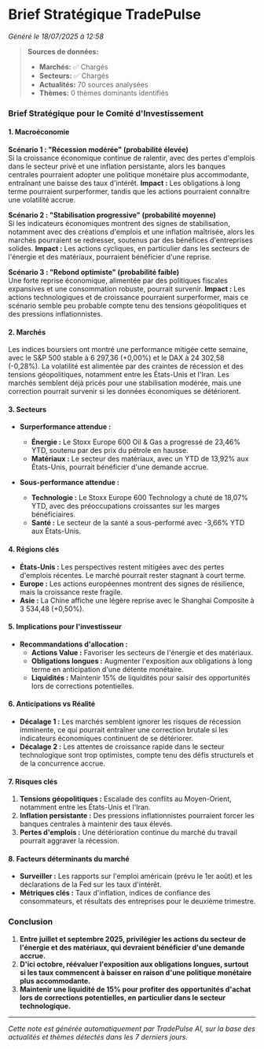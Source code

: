 # Brief Stratégique TradePulse

*Généré le 18/07/2025 à 12:58*

> **Sources de données:**
> - **Marchés:** ✅ Chargés
> - **Secteurs:** ✅ Chargés
> - **Actualités:** 70 sources analysées
> - **Thèmes:** 0 thèmes dominants identifiés

### Brief Stratégique pour le Comité d'Investissement

#### 1. **Macroéconomie**

**Scénario 1 : "Récession modérée" (probabilité élevée)**  
Si la croissance économique continue de ralentir, avec des pertes d'emplois dans le secteur privé et une inflation persistante, alors les banques centrales pourraient adopter une politique monétaire plus accommodante, entraînant une baisse des taux d'intérêt. **Impact :** Les obligations à long terme pourraient surperformer, tandis que les actions pourraient connaître une volatilité accrue.

**Scénario 2 : "Stabilisation progressive" (probabilité moyenne)**  
Si les indicateurs économiques montrent des signes de stabilisation, notamment avec des créations d'emplois et une inflation maîtrisée, alors les marchés pourraient se redresser, soutenus par des bénéfices d'entreprises solides. **Impact :** Les actions cycliques, en particulier dans les secteurs de l'énergie et des matériaux, pourraient bénéficier d'une reprise.

**Scénario 3 : "Rebond optimiste" (probabilité faible)**  
Une forte reprise économique, alimentée par des politiques fiscales expansives et une consommation robuste, pourrait survenir. **Impact :** Les actions technologiques et de croissance pourraient surperformer, mais ce scénario semble peu probable compte tenu des tensions géopolitiques et des pressions inflationnistes.

#### 2. **Marchés**

Les indices boursiers ont montré une performance mitigée cette semaine, avec le S&P 500 stable à 6 297,36 (+0,00%) et le DAX à 24 302,58 (-0,28%). La volatilité est alimentée par des craintes de récession et des tensions géopolitiques, notamment entre les États-Unis et l'Iran. Les marchés semblent déjà pricés pour une stabilisation modérée, mais une correction pourrait survenir si les données économiques se détériorent.

#### 3. **Secteurs**

- **Surperformance attendue :** 
  - **Énergie :** Le Stoxx Europe 600 Oil & Gas a progressé de 23,46% YTD, soutenu par des prix du pétrole en hausse.
  - **Matériaux :** Le secteur des matériaux, avec un YTD de 13,92% aux États-Unis, pourrait bénéficier d'une demande accrue.
  
- **Sous-performance attendue :**
  - **Technologie :** Le Stoxx Europe 600 Technology a chuté de 18,07% YTD, avec des préoccupations croissantes sur les marges bénéficiaires.
  - **Santé :** Le secteur de la santé a sous-performé avec -3,66% YTD aux États-Unis.

#### 4. **Régions clés**

- **États-Unis :** Les perspectives restent mitigées avec des pertes d'emplois récentes. Le marché pourrait rester stagnant à court terme.
- **Europe :** Les actions européennes montrent des signes de résilience, mais la croissance reste fragile.
- **Asie :** La Chine affiche une légère reprise avec le Shanghai Composite à 3 534,48 (+0,50%).

#### 5. **Implications pour l'investisseur**

- **Recommandations d'allocation :**
  - **Actions Value :** Favoriser les secteurs de l'énergie et des matériaux.
  - **Obligations longues :** Augmenter l'exposition aux obligations à long terme en anticipation d'une détente monétaire.
  - **Liquidités :** Maintenir 15% de liquidités pour saisir des opportunités lors de corrections potentielles.

#### 6. **Anticipations vs Réalité**

- **Décalage 1 :** Les marchés semblent ignorer les risques de récession imminente, ce qui pourrait entraîner une correction brutale si les indicateurs économiques continuent de se détériorer.
- **Décalage 2 :** Les attentes de croissance rapide dans le secteur technologique sont trop optimistes, compte tenu des défis structurels et de la concurrence accrue.

#### 7. **Risques clés**

1. **Tensions géopolitiques :** Escalade des conflits au Moyen-Orient, notamment entre les États-Unis et l'Iran.
2. **Inflation persistante :** Des pressions inflationnistes pourraient forcer les banques centrales à maintenir des taux élevés.
3. **Pertes d'emplois :** Une détérioration continue du marché du travail pourrait aggraver la récession.

#### 8. **Facteurs déterminants du marché**

- **Surveiller :** Les rapports sur l'emploi américain (prévu le 1er août) et les déclarations de la Fed sur les taux d'intérêt.
- **Métriques clés :** Taux d'inflation, indices de confiance des consommateurs, et résultats des entreprises pour le deuxième trimestre.

### Conclusion

1. **Entre juillet et septembre 2025, privilégier les actions du secteur de l'énergie et des matériaux, qui devraient bénéficier d'une demande accrue.**
2. **D'ici octobre, réévaluer l'exposition aux obligations longues, surtout si les taux commencent à baisser en raison d'une politique monétaire plus accommodante.**
3. **Maintenir une liquidité de 15% pour profiter des opportunités d'achat lors de corrections potentielles, en particulier dans le secteur technologique.**

---

*Cette note est générée automatiquement par TradePulse AI, sur la base des actualités et thèmes détectés dans les 7 derniers jours.*
